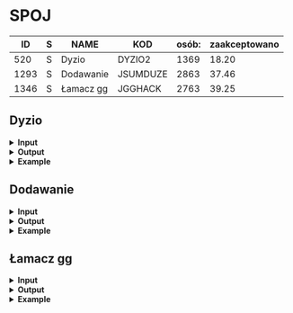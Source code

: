 # SPOJ

| ID   | S | NAME          | KOD      | osób: | zaakceptowano |
|------|---|---------------|----------|------|--------------|
| 520  | S | Dyzio         | DYZIO2   | 1369 | 18.20        |
| 1293 | S | Dodawanie     | JSUMDUZE | 2863 | 37.46        |  
| 1346 | S | Łamacz gg     | JGGHACK  | 2763 | 39.25        |  


## Dyzio

<details>
<summary><strong>Input</strong></summary>
Dane podawane są na standardowe wejście. W pierwszym wierszu podana jest liczba N (1 <= N <= 20,000) zestawów danych. Dalej podawane są zestawy danych zgodnie z poniższym opisem:

<details>
<summary><strong>Jeden zestaw danych</strong></summary>
W pierwszym i jedynym wierszu zestawu danych znajdują się dwie liczby a i b (2 <= a <= b <= 1,000,000), oddzielone pojedynczą spacją, oznaczające odpowiednio początek i koniec przedziału domkniętego, dla którego program będzie wyznaczał ilość liczb pierwszych.

</details>
</details>
<details>
<summary><strong>Output</strong></summary>
Wyniki programu powinny być wypisywane na standardowe wyjście. W kolejnych wierszach należy podać odpowiedzi obliczone dla kolejnych zestawów danych. Wynikiem dla jednego zestawu jest liczba liczb pierwszych znajdujących się w przedziale domkniętym [a, b].

</details>
</details>

<details>
  <summary><strong>Example</strong></summary>
  
  | Input | Output |
|----------------|-------|
| 2              |       |
| 6 19           |  5    |
| 12 50          |  10   |

</details>


## Dodawanie

<details>
<summary><b>Input</b></summary>
Na wejściu w pierwszej linii zostaje podana liczba naturalna t, t nalezy do przedzialu 1..100, będącą ilością par liczb naturalnych, które należy dodać. W kolejnych wierszach t podane zostaną dwie liczby naturalne o maksymalnie 1000 cyfr, liczby oddzielone są spacją.

</details>
<details>
<summary><b>Output</b></summary>
Na wyjściu wydrukowana powinna być w każdym wierszu liczba naturalna, która jest wynikiem dodawania dwóch liczb naturalnych podanych na wejściu w odpowiednim wierszu.

</details>
<details>
<summary><strong>Example</strong></summary>
  
| Input                                 | Output            |
|---------------------------------------|-------------------|
| 3                                     |                   |
| 172 3498                             | 3670              |
| 123456789 987654321                   | 1111111110        |
| 1234567890123456789 12123343456567878909 | 13357911346691335698 |


</details>


## Łamacz gg

<details>
<summary><strong>Input</strong></summary>
Na wejściu podana jest pewna liczba danych testowych. Każdy zestaw znajduje się w osobnej linii i składa się z 20 wielkich liter (A-P) stanowiących zaszyfrowane hasło do konta Gadu-Gadu.

</details>
<details>
<summary><strong>Output</strong></summary>
Na wyjściu wypisz hasła w odkodowanej postaci.

</details>
<details>
<summary><strong>Example</strong></summary>
  
| Input                    | Output         |
|--------------------------|-----------------|
| BGCGDGEGFGGGHGIGJGKG     | abcdefghij     |
| LGBGEHBGDHEHCHPGGGBG     | katastrofa     |
| PGCGPGKHPGHHJGDHLGPG     | obozowisko     |

</details>
 



